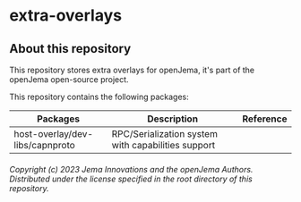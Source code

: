# extra-overlays
## About this repository
This repository stores extra overlays for openJema, it's part of the openJema open-source project.

This repository contains the following packages:

| Packages                   | Description        | Reference |
|----------------------------|--------------------|-----------|
|host-overlay/dev-libs/capnproto|RPC/Serialization system with capabilities support||

###### Copyright (c) 2023 Jema Innovations and the openJema Authors. Distributed under the license specified in the root directory of this repository.